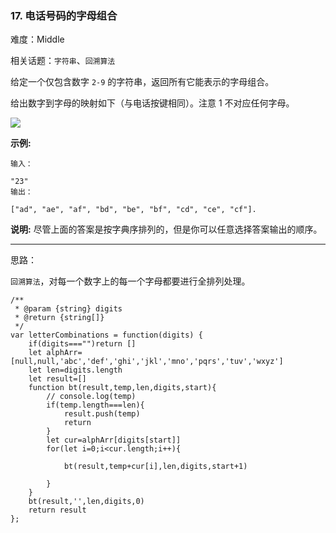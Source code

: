 ### 17. 电话号码的字母组合

难度：Middle

相关话题：`字符串`、`回溯算法`

给定一个仅包含数字 `2-9` 的字符串，返回所有它能表示的字母组合。



给出数字到字母的映射如下（与电话按键相同）。注意 1 不对应任何字母。



![](http://upload.wikimedia.org/wikipedia/commons/thumb/7/73/Telephone-keypad2.svg/200px-Telephone-keypad2.svg.png)




**示例:** 



```
输入：

"23"
输出：

["ad", "ae", "af", "bd", "be", "bf", "cd", "ce", "cf"].
```


**说明:** 
尽管上面的答案是按字典序排列的，但是你可以任意选择答案输出的顺序。




-----

思路：

`回溯算法`，对每一个数字上的每一个字母都要进行全排列处理。
```
/**
 * @param {string} digits
 * @return {string[]}
 */
var letterCombinations = function(digits) {
    if(digits==="")return []
    let alphArr=[null,null,'abc','def','ghi','jkl','mno','pqrs','tuv','wxyz']
    let len=digits.length
    let result=[]
    function bt(result,temp,len,digits,start){
        // console.log(temp)
        if(temp.length===len){
            result.push(temp)
            return
        }
        let cur=alphArr[digits[start]]
        for(let i=0;i<cur.length;i++){
        
            bt(result,temp+cur[i],len,digits,start+1)
            
        }
    }
    bt(result,'',len,digits,0)
    return result
};
```

